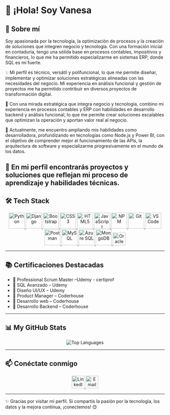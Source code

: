 # 👋 ¡Hola! Soy Vanesa

## 🚀 Sobre mí  
Soy apasionada por la tecnología, la optimización de procesos y la creación de soluciones que integren negocio y tecnología. Con una formación inicial en contaduría, tengo una sólida base en procesos contables, impositivos y financieros, lo que me ha permitido especializarme en sistemas ERP, donde SQL es mi fuerte.

💡 Mi perfil es técnico, versátil y polifuncional, lo que me permite diseñar, implementar y optimizar soluciones estratégicas alineadas con las necesidades del negocio. Mi experiencia en análisis funcional y gestión de proyectos me ha permitido contribuir en diversos proyectos de transformación digital.

💼 Con una mirada estratégica que integra negocio y tecnología, combino mi experiencia en procesos contables y ERP con habilidades en desarrollo backend y análisis funcional, lo que me permite crear soluciones escalables que optimizan la operación y aportan valor real al negocio.

🌱 Actualmente, me encuentro ampliando mis habilidades como desarrolladora, profundizando en tecnologías como Node.js y Power BI, con el objetivo de comprender mejor el funcionamiento de las APIs, la arquitectura de software y especializarme progresivamente en el mundo de los datos.


📂 En mi perfil encontrarás proyectos y soluciones que reflejan mi proceso de aprendizaje y habilidades técnicas.
---

## 🛠️ Tech Stack  

<p align="center">
  <a href="https://www.python.org/" target="_blank">
    <img src="https://cdn.jsdelivr.net/gh/devicons/devicon/icons/python/python-original.svg" alt="Python" width="50" height="50"/>
  </a>
  <a href="https://www.djangoproject.com/" target="_blank">
    <img src="https://cdn.jsdelivr.net/gh/devicons/devicon/icons/django/django-original.svg" alt="Django" width="50" height="50"/>
  </a>
  <a href="https://getbootstrap.com" target="_blank">
    <img src="https://cdn.jsdelivr.net/gh/devicons/devicon/icons/bootstrap/bootstrap-original-wordmark.svg" alt="Bootstrap" width="50" height="50"/>
  </a>
  <a href="https://www.w3schools.com/css/" target="_blank">
    <img src="https://cdn.jsdelivr.net/gh/devicons/devicon/icons/css3/css3-original-wordmark.svg" alt="CSS3" width="50" height="50"/>
  </a>
  <a href="https://www.w3.org/html/" target="_blank">
    <img src="https://cdn.jsdelivr.net/gh/devicons/devicon/icons/html5/html5-original-wordmark.svg" alt="HTML5" width="50" height="50"/>
  </a>
  <a href="https://developer.mozilla.org/en-US/docs/Web/JavaScript" target="_blank">
    <img src="https://cdn.jsdelivr.net/gh/devicons/devicon/icons/javascript/javascript-original.svg" alt="JavaScript" width="50" height="50"/>
  </a>
  <a href="https://www.npmjs.com/" target="_blank">
    <img src="https://cdn.jsdelivr.net/gh/devicons/devicon/icons/npm/npm-original-wordmark.svg" alt="NPM" width="50" height="50"/>
  </a>
  <a href="https://git-scm.com/" target="_blank">
    <img src="https://cdn.jsdelivr.net/gh/devicons/devicon/icons/git/git-original-wordmark.svg" alt="Git" width="50" height="50"/>
  </a>
  <a href="https://code.visualstudio.com/" target="_blank">
    <img src="https://cdn.jsdelivr.net/gh/devicons/devicon/icons/vscode/vscode-original-wordmark.svg" alt="VS Code" width="50" height="50"/>
  </a>
  <a href="https://www.postman.com/" target="_blank">
    <img src="https://cdn.jsdelivr.net/gh/devicons/devicon/icons/postman/postman-original-wordmark.svg" alt="Postman" width="50" height="50"/>
  </a>
  <a href="https://www.mysql.com/" target="_blank">
    <img src="https://cdn.jsdelivr.net/gh/devicons/devicon/icons/mysql/mysql-original-wordmark.svg" alt="MySQL" width="50" height="50"/>
  </a>
  <a href="https://azure.microsoft.com/en-us/products/azure-sql" target="_blank">
    <img src="https://cdn.jsdelivr.net/gh/devicons/devicon/icons/azure/azure-original-wordmark.svg" alt="Azure SQL" width="50" height="50"/>
  </a>
  <a href="https://www.mongodb.com/" target="_blank">
    <img src="https://cdn.jsdelivr.net/gh/devicons/devicon/icons/mongodb/mongodb-original-wordmark.svg" alt="MongoDB" width="50" height="50"/>
  </a>
  <a href="https://www.oracle.com/database/" target="_blank">
    <img src="https://img.shields.io/badge/Oracle%20SQL-F80000?style=flat&logo=oracle&logoColor=white" alt="Oracle SQL" height="40"/>
  </a>
</p>


----
## 📚 Certificaciones Destacadas
- 📌 Professional Scrum Master –Udemy - certiprof 
- 📌 SQL Avanzado – Udemy
- 📌 Diseño UI/UX – Udemy  
- 📌 Product Manager – Coderhouse
- 📌 Desarrollo web – Coderhouse  
- 📌 Desarrollo Backend – Coderhouse  
---

## 📊 My GitHub Stats  
<p align="center">
  <img src="https://github-readme-stats.vercel.app/api/top-langs?username=vane2403-dev&show_icons=true&theme=dark&locale=en&layout=compact" alt="Top Languages" />
</p>

---

## 📫 Conéctate conmigo  
<p align="center">
  <a href="https://www.linkedin.com/in/vanesa-c-passaglia-analistafuncional" target="_blank">
    <img src="https://raw.githubusercontent.com/rahuldkjain/github-profile-readme-generator/master/src/images/icons/Social/linked-in-alt.svg" alt="LinkedIn" height="40" width="40" />

<a href="mailto:vanesacpassaglia@gmail.com" target="_blank">
  <img src="https://cdn.jsdelivr.net/npm/simple-icons@latest/icons/gmail.svg" alt="Email" height="40" width="40" />
</a>
  </p>

---
✨ Gracias por visitar mi perfil. Si compartís la pasión por la tecnología, los datos y la mejora continua, ¡conectemos! 😊
